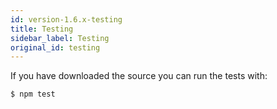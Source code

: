 ```yaml
---
id: version-1.6.x-testing
title: Testing
sidebar_label: Testing
original_id: testing
---
```


If you have downloaded the source you can run the tests with:
```
$ npm test 
```
